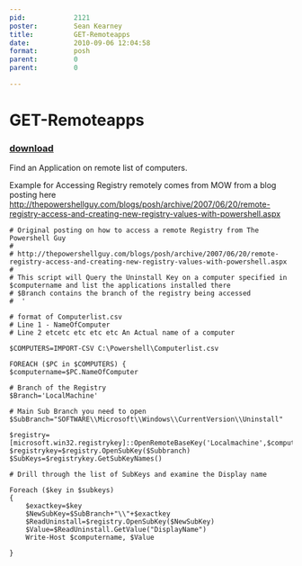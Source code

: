 ```yaml
---
pid:            2121
poster:         Sean Kearney
title:          GET-Remoteapps
date:           2010-09-06 12:04:58
format:         posh
parent:         0
parent:         0

---
```


# GET-Remoteapps

### [download](2121.ps1)

Find an Application on remote list of computers.  

Example for Accessing Registry remotely comes from MOW from a blog posting here http://thepowershellguy.com/blogs/posh/archive/2007/06/20/remote-registry-access-and-creating-new-registry-values-with-powershell.aspx

```posh
# Original posting on how to access a remote Registry from The Powershell Guy
# 
# http://thepowershellguy.com/blogs/posh/archive/2007/06/20/remote-registry-access-and-creating-new-registry-values-with-powershell.aspx
#
# This script will Query the Uninstall Key on a computer specified in $computername and list the applications installed there
# $Branch contains the branch of the registry being accessed
#  '

# format of Computerlist.csv
# Line 1 - NameOfComputer
# Line 2 etcetc etc etc etc An Actual name of a computer

$COMPUTERS=IMPORT-CSV C:\Powershell\Computerlist.csv

FOREACH ($PC in $COMPUTERS) {
$computername=$PC.NameOfComputer

# Branch of the Registry
$Branch='LocalMachine'

# Main Sub Branch you need to open
$SubBranch="SOFTWARE\\Microsoft\\Windows\\CurrentVersion\\Uninstall"

$registry=[microsoft.win32.registrykey]::OpenRemoteBaseKey('Localmachine',$computername)
$registrykey=$registry.OpenSubKey($Subbranch)
$SubKeys=$registrykey.GetSubKeyNames()

# Drill through the list of SubKeys and examine the Display name

Foreach ($key in $subkeys)
{
    $exactkey=$key
    $NewSubKey=$SubBranch+"\\"+$exactkey
    $ReadUninstall=$registry.OpenSubKey($NewSubKey)
    $Value=$ReadUninstall.GetValue("DisplayName")
    Write-Host $computername, $Value
 
}

```
